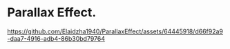Parallax Effect.
===============
https://github.com/Elaidzha1940/ParallaxEffect/assets/64445918/d66f92a9-daa7-4916-adb4-86b30bd79764
